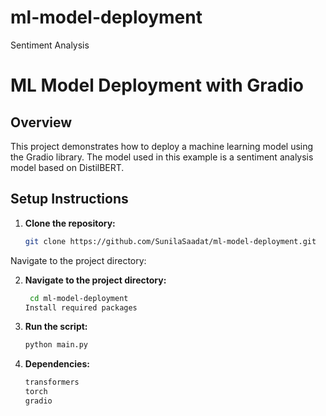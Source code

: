 # ml-model-deployment
Sentiment Analysis
# ML Model Deployment with Gradio

## Overview
This project demonstrates how to deploy a machine learning model using the Gradio library. The model used in this example is a sentiment analysis model based on DistilBERT.

## Setup Instructions

1. **Clone the repository:**
   ```bash
   git clone https://github.com/SunilaSaadat/ml-model-deployment.git
Navigate to the project directory:

2. **Navigate to the project directory:**
   ```bash
    cd ml-model-deployment
   Install required packages

3. **Run the script:**
    ```bash
   python main.py

4. **Dependencies:**
     ```bash
     transformers
     torch
     gradio
